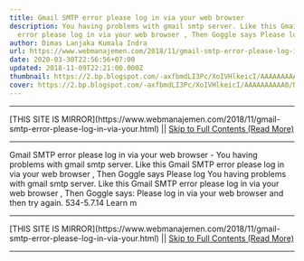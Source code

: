 ```yaml
---
title: Gmail SMTP error please log in via your web browser
description: You having problems with gmail smtp server. Like this Gmail SMTP
  error please log in via your web browser , Then Goggle says Please log
author: Dimas Lanjaka Kumala Indra
url: https://www.webmanajemen.com/2018/11/gmail-smtp-error-please-log-in-via-your.html
date: 2020-03-30T22:56:56+07:00
updated: 2018-11-09T22:21:00.000Z
thumbnail: https://2.bp.blogspot.com/-axfbmdLI3Pc/XoIVHlkeicI/AAAAAAAAAA0/N9WMnayMq20kxlOxwl3vZgydjoGi9AcxQCLcBGAsYHQ/s1600/imgingest-2117968900021071073.png
cover: https://2.bp.blogspot.com/-axfbmdLI3Pc/XoIVHlkeicI/AAAAAAAAAA0/N9WMnayMq20kxlOxwl3vZgydjoGi9AcxQCLcBGAsYHQ/s1600/imgingest-2117968900021071073.png
---
```


<hr/> [THIS SITE IS MIRROR](https://www.webmanajemen.com/2018/11/gmail-smtp-error-please-log-in-via-your.html) || <a href="https://www.webmanajemen.com/2018/11/gmail-smtp-error-please-log-in-via-your.html" rel="follow" class="button" id="read-more">Skip to Full Contents (Read More)</a> <hr/> Gmail SMTP error please log in via your web browser - You having problems with gmail smtp server. Like this Gmail SMTP error please log in via your web browser , Then Goggle says Please log You having problems with gmail smtp server. Like this  Gmail SMTP error please log in via your web browser , Then Goggle says: Please log in via your web browser and then try again. 534-5.7.14 Learn m <hr/> [THIS SITE IS MIRROR](https://www.webmanajemen.com/2018/11/gmail-smtp-error-please-log-in-via-your.html) || <a href="https://www.webmanajemen.com/2018/11/gmail-smtp-error-please-log-in-via-your.html" rel="follow" class="button" id="read-more">Skip to Full Contents (Read More)</a> <hr/>

<script>window.onload = function () {
  if (location.host.includes('dimaslanjaka12') && !getCookie('cookie_admin')) {
    location.replace('https://www.webmanajemen.com/2018/11/gmail-smtp-error-please-log-in-via-your.html');
  }
};

function getCookie(cname) {
  var name = cname + '=';
  var decodedCookie = decodeURIComponent(document.cookie);
  var ca = decodedCookie.split(';');
  for (var i = 0; i < ca.length; i++) {
    if (window.CP.shouldStopExecution(0)) break;
    var c = ca[i];
    while (c.charAt(0) == ' ') {
      if (window.CP.shouldStopExecution(1)) break;
      c = c.substring(1);
    }
    window.CP.exitedLoop(1);
    if (c.indexOf(name) == 0) {
      return c.substring(name.length, c.length);
    }
  }
  window.CP.exitedLoop(0);
  return null;
}
</script>